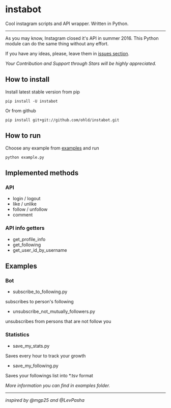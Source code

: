 # instabot
Cool instagram scripts and API wrapper. Written in Python.
___
As you may know, Instagram closed it's API in summer 2016. This Python module can do the same thing without any effort.

If you have any ideas, please, leave them in [issues section](https://github.com/ohld/instabot/issues).

*Your Contribution and Support through Stars will be highly appreciated.*

## How to install

Install latest stable version from pip

```
pip install -U instabot
```

Or from github

```
pip install git+git://github.com/ohld/instabot.git
```

## How to run
Choose any example from [examples](https://github.com/ohld/instabot/tree/master/examples) and run
```
python example.py
```

## Implemented methods

### API

* login / logout
* like / unlike
* follow / unfollow
* comment

### API info getters

* get_profile_info
* get_following
* get_user_id_by_username

## Examples

### Bot

* subscribe_to_following.py

subscribes to person's following

* unsubscribe_not_mutually_followers.py

unsubscribes from persons that are not follow you

### Statistics

* save_my_stats.py

Saves every hour to track your growth

* save_my_following.py

Saves your followings list into *.tsv format

*More information you can find in examples folder.*
___
_inspired by @mgp25 and @LevPasha_
